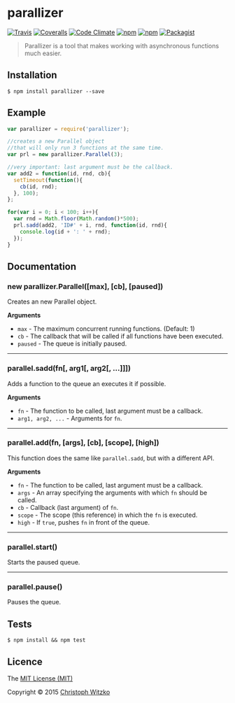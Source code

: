 # parallizer
[![Travis](https://img.shields.io/travis/christophwitzko/parallizer.svg?style=flat)](https://travis-ci.org/christophwitzko/parallizer) [![Coveralls](https://img.shields.io/coveralls/christophwitzko/parallizer.svg?style=flat)](https://coveralls.io/r/christophwitzko/parallizer?branch=master) [![Code Climate](https://img.shields.io/codeclimate/github/christophwitzko/parallizer.svg?style=flat)](https://codeclimate.com/github/christophwitzko/parallizer) [![npm](https://img.shields.io/npm/v/parallizer.svg?style=flat)](https://www.npmjs.com/package/parallizer) [![npm](https://img.shields.io/npm/dm/parallizer.svg?style=flat)](https://www.npmjs.com/package/parallizer) [![Packagist](https://img.shields.io/packagist/l/doctrine/orm.svg?style=flat)](https://github.com/christophwitzko/parallizer/raw/master/LICENSE)
> Parallizer is a tool that makes working with asynchronous functions much easier.

## Installation

    $ npm install parallizer --save

## Example

```js
var parallizer = require('parallizer');

//creates a new Parallel object
//that will only run 3 functions at the same time.
var prl = new parallizer.Parallel(3);

//very important: last argument must be the callback.
var add2 = function(id, rnd, cb){
  setTimeout(function(){
    cb(id, rnd);
  }, 100);
};

for(var i = 0; i < 100; i++){
  var rnd = Math.floor(Math.random()*500);
  prl.sadd(add2, 'ID#' + i, rnd, function(id, rnd){
    console.log(id + ': ' + rnd);
  });
}

```

## Documentation

### new parallizer.Parallel([max], [cb], [paused])

Creates an new Parallel object.

**Arguments**

* `max` - The maximum concurrent running functions. (Default: 1)
* `cb` - The callback that will be called if all functions have been executed.
* `paused` - The queue is initially paused.

---------------------

### parallel.sadd(fn[, arg1[, arg2[, ...]]])

Adds a function to the queue an executes it if possible.

**Arguments**

* `fn` - The function to be called, last argument must be a callback.
* `arg1, arg2, ...` - Arguments for `fn`.

---------------------

### parallel.add(fn, [args], [cb], [scope], [high])

This function does the same like `parallel.sadd`, but with a different API.

**Arguments**

* `fn` - The function to be called, last argument must be a callback.
* `args` - An array specifying the arguments with which `fn` should be called.
* `cb` - Callback (last argument) of `fn`.
* `scope` - The scope (this reference) in which the `fn` is executed.
* `high` - If `true`, pushes `fn` in front of the queue.

---------------------

### parallel.start()

Starts the paused queue.

---------------------

### parallel.pause()

Pauses the queue.

## Tests

    $ npm install && npm test

## Licence

The [MIT License (MIT)](http://opensource.org/licenses/MIT)

Copyright © 2015 [Christoph Witzko](https://twitter.com/christophwitzko)
